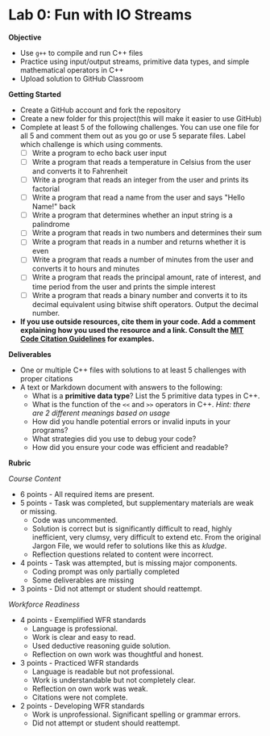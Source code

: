 # Lab 0: Fun with IO Streams

**Objective**

- Use `g++` to compile and run C++ files
- Practice using input/output streams, primitive data types, and simple mathematical operators in C++
- Upload solution to GitHub Classroom

**Getting Started**

- Create a GitHub account and fork the repository
- Create a new folder for this project(this will make it easier to use GitHub)
- Complete at least 5 of the following challenges. You can use one file for all 5 and comment them out as you go or use 5 separate files. Label which challenge is which using comments.
	- [ ] Write a program to echo back user input
	- [ ] Write a program that reads a temperature in Celsius from the user and converts it to Fahrenheit
	- [ ] Write a program that reads an integer from the user and prints its factorial
	- [ ] Write a program that read a name from the user and says "Hello Name!" back
	- [ ] Write a program that determines whether an input string is a palindrome
	- [ ] Write a program that reads in two numbers and determines their sum
	- [ ] Write a program that reads in a number and returns whether it is even 
	- [ ] Write a program that reads a number of minutes from the user and converts it to hours and minutes
	- [ ] Write a program that reads the principal amount, rate of interest, and time period from the user and prints the simple interest
	- [ ] Write a program that reads a binary number and converts it to its decimal equivalent using bitwise shift operators. Output the decimal number.
-  **If you use outside resources, cite them in your code. Add a comment explaining how you used the resource and a link. Consult the [MIT Code Citation Guidelines](https://integrity.mit.edu/handbook/writing-code) for examples.**

**Deliverables**

- One or multiple C++ files with solutions to at least 5 challenges with proper citations
- A text or Markdown document with answers to the following:
	- What is a **primitive data type**? List the 5 primitive data types in C++.
	- What is the function of the `<<` and `>>` operators in C++. *Hint: there are 2 different meanings based on usage*
	- How did you handle potential errors or invalid inputs in your programs? 
	- What strategies did you use to debug your code?
	- How did you ensure your code was efficient and readable?


**Rubric**

*Course Content*

- 6 points - All required items are present. 
- 5 points - Task was completed, but supplementary materials are weak or missing.
	- Code was uncommented. 
	- Solution is correct but is significantly difficult to read, highly inefficient, very clumsy, very difficult to extend etc. From the original Jargon File, we would refer to solutions like this as *kludge*.
	- Reflection questions related to content were incorrect.
- 4 points - Task was attempted, but is missing major components. 
	- Coding prompt was only partially completed
	- Some deliverables are missing
- 3 points - Did not attempt or student should reattempt. 

*Workforce Readiness*

- 4 points - Exemplified  WFR standards
	- Language is professional. 
	- Work is clear and easy to read. 
	- Used deductive reasoning guide solution.
	- Reflection on own work was thoughtful and honest.
- 3 points - Practiced WFR standards
	- Language is readable but not professional. 
	- Work is understandable but not completely clear. 
	- Reflection on own work was weak.
	- Citations were not complete.
- 2 points - Developing WFR standards
	- Work is unprofessional. Significant spelling or grammar errors.
	- Did not attempt or student should reattempt. 
